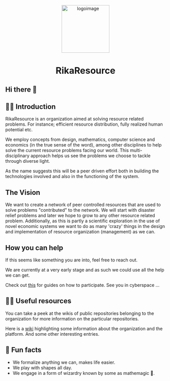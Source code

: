 <p align="center">
<img width="auto" height="150px" src="https://github.com/RikaRelief/.github/blob/main/profile/logo.png" alt="logoimage"/>
</p>

<h1 align="center">
    <span>RikaResource</span>
</h1>

## Hi there 👋

## 🙋‍♀️ Introduction

RikaResource is an organization aimed at solving resource related problems. For instance; efficient resource distribution, fully realized human potential etc.

We employ concepts from design, mathematics, computer science and economics (in the true sense of the word), among other disciplines to help solve the current resource problems facing our world. This multi-disciplinary approach helps us see the problems we choose to tackle through diverse light.

As the name suggests this will be a peer driven effort both in building the technologies involved and also in the functioning of the system.

## The Vision

We want to create a network of peer controlled resources that are used to solve problems "contributed" to the network. We will start with disaster
relief problems and later we hope to grow to any other resource related problem. Additionally, as this is partly a scientific exploration in the use of novel
economic systems we want to do as many 'crazy' things in the design and implementation of resource organization (management) as we can.

## How you can help

If this seems like something you are into, feel free to reach out.

We are currently at a very early stage and as such we could use all the help we can get.

Check out [this](https://github.com/RikaResource/guides/blob/main/CONTRIBUTING.md) for guides on how to participate. See you in cyberspace ...

## 👩‍💻 Useful resources

You can take a peek at the wikis of public repositories belonging to the organization for more information on the particular repositories.

Here is a [wiki](https://github.com/RikaRelief/.github/wiki) highlighting some information about the organization and the platform. And some other
interesting entries.

## 🍿 Fun facts

- We formalize anything we can, makes life easier.
- We play with shapes all day.
- We engage in a form of wizardry known by some as mathemagic 🧙.

<!--

**Here are some ideas to get you started:**

🙋‍♀️ A short introduction - what is your organization all about?
🌈 Contribution guidelines - how can the community get involved?
👩‍💻 Useful resources - where can the community find your docs? Is there anything else the community should know?
🍿 Fun facts - what does your team eat for breakfast?
🧙 Remember, you can do mighty things with the power of [Markdown](https://docs.github.com/github/writing-on-github/getting-started-with-writing-and-formatting-on-github/basic-writing-and-formatting-syntax)
-->
